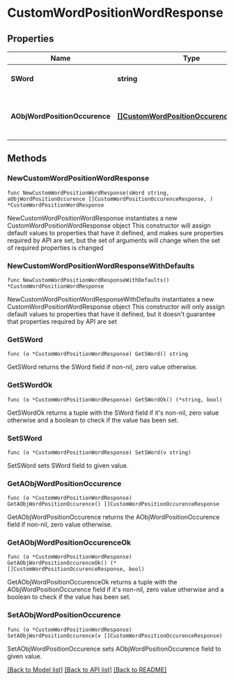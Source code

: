 # CustomWordPositionWordResponse

## Properties

Name | Type | Description | Notes
------------ | ------------- | ------------- | -------------
**SWord** | **string** | The searched word | 
**AObjWordPositionOccurence** | [**[]CustomWordPositionOccurenceResponse**](CustomWordPositionOccurenceResponse.md) | The found occurences for the seached word | 

## Methods

### NewCustomWordPositionWordResponse

`func NewCustomWordPositionWordResponse(sWord string, aObjWordPositionOccurence []CustomWordPositionOccurenceResponse, ) *CustomWordPositionWordResponse`

NewCustomWordPositionWordResponse instantiates a new CustomWordPositionWordResponse object
This constructor will assign default values to properties that have it defined,
and makes sure properties required by API are set, but the set of arguments
will change when the set of required properties is changed

### NewCustomWordPositionWordResponseWithDefaults

`func NewCustomWordPositionWordResponseWithDefaults() *CustomWordPositionWordResponse`

NewCustomWordPositionWordResponseWithDefaults instantiates a new CustomWordPositionWordResponse object
This constructor will only assign default values to properties that have it defined,
but it doesn't guarantee that properties required by API are set

### GetSWord

`func (o *CustomWordPositionWordResponse) GetSWord() string`

GetSWord returns the SWord field if non-nil, zero value otherwise.

### GetSWordOk

`func (o *CustomWordPositionWordResponse) GetSWordOk() (*string, bool)`

GetSWordOk returns a tuple with the SWord field if it's non-nil, zero value otherwise
and a boolean to check if the value has been set.

### SetSWord

`func (o *CustomWordPositionWordResponse) SetSWord(v string)`

SetSWord sets SWord field to given value.


### GetAObjWordPositionOccurence

`func (o *CustomWordPositionWordResponse) GetAObjWordPositionOccurence() []CustomWordPositionOccurenceResponse`

GetAObjWordPositionOccurence returns the AObjWordPositionOccurence field if non-nil, zero value otherwise.

### GetAObjWordPositionOccurenceOk

`func (o *CustomWordPositionWordResponse) GetAObjWordPositionOccurenceOk() (*[]CustomWordPositionOccurenceResponse, bool)`

GetAObjWordPositionOccurenceOk returns a tuple with the AObjWordPositionOccurence field if it's non-nil, zero value otherwise
and a boolean to check if the value has been set.

### SetAObjWordPositionOccurence

`func (o *CustomWordPositionWordResponse) SetAObjWordPositionOccurence(v []CustomWordPositionOccurenceResponse)`

SetAObjWordPositionOccurence sets AObjWordPositionOccurence field to given value.



[[Back to Model list]](../README.md#documentation-for-models) [[Back to API list]](../README.md#documentation-for-api-endpoints) [[Back to README]](../README.md)


